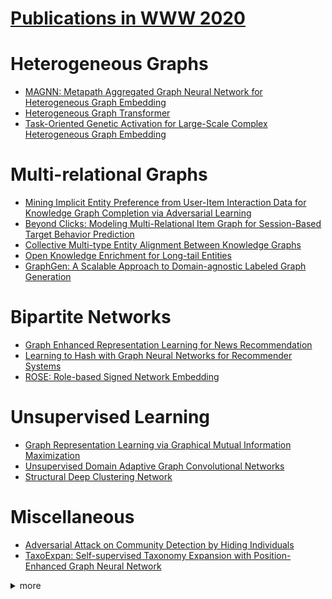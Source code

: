 # [Publications in WWW 2020](https://www2020.citi.sinica.edu.tw/schedule/research_track/)

# Heterogeneous Graphs
- [MAGNN: Metapath Aggregated Graph Neural Network for Heterogeneous Graph Embedding](https://github.com/naganandy/graph-based-deep-learning-literature/blob/master/conference-publications/folders/publications_www20/magnn_www20/README.md)
- [Heterogeneous Graph Transformer](https://github.com/naganandy/graph-based-deep-learning-literature/blob/master/conference-publications/folders/publications_www20/hgt_www20/README.md)
- [Task-Oriented Genetic Activation for Large-Scale Complex Heterogeneous Graph Embedding](https://github.com/naganandy/graph-based-deep-learning-literature/blob/master/conference-publications/folders/publications_www20/germ_www20/README.md)



# Multi-relational Graphs
- [Mining Implicit Entity Preference from User-Item Interaction Data for Knowledge Graph Completion via Adversarial Learning](https://github.com/naganandy/graph-based-deep-learning-literature/blob/master/conference-publications/folders/publications_www20/upgan_www20/README.md)
- [Beyond Clicks: Modeling Multi-Relational Item Graph for Session-Based Target Behavior Prediction](https://github.com/naganandy/graph-based-deep-learning-literature/blob/master/conference-publications/folders/publications_www20/mgnn_www20/README.md)
- [Collective Multi-type Entity Alignment Between Knowledge Graphs](https://github.com/naganandy/graph-based-deep-learning-literature/blob/master/conference-publications/folders/publications_www20/cgmualign_www20/README.md)
- [Open Knowledge Enrichment for Long-tail Entities](https://github.com/naganandy/graph-based-deep-learning-literature/blob/master/conference-publications/folders/publications_www20/okele_www20/README.md)
- [GraphGen: A Scalable Approach to Domain-agnostic Labeled Graph Generation](https://github.com/naganandy/graph-based-deep-learning-literature/blob/master/conference-publications/folders/publications_www20/graphgen_www20/README.md)



# Bipartite Networks
- [Graph Enhanced Representation Learning for News Recommendation](https://github.com/naganandy/graph-based-deep-learning-literature/blob/master/conference-publications/folders/publications_www20/gerl_www20/README.md)
- [Learning to Hash with Graph Neural Networks for Recommender Systems](https://github.com/naganandy/graph-based-deep-learning-literature/blob/master/conference-publications/folders/publications_www20/hashgnn_www20/README.md)
- [ROSE: Role-based Signed Network Embedding](https://github.com/naganandy/graph-based-deep-learning-literature/blob/master/conference-publications/folders/publications_www20/rose_www20/README.md)



# Unsupervised Learning
- [Graph Representation Learning via Graphical Mutual Information Maximization](https://github.com/naganandy/graph-based-deep-learning-literature/blob/master/conference-publications/folders/publications_www20/gmi_www20/README.md)
- [Unsupervised Domain Adaptive Graph Convolutional Networks](https://github.com/naganandy/graph-based-deep-learning-literature/blob/master/conference-publications/folders/publications_www20/udagcn_www20/README.md)
- [Structural Deep Clustering Network](https://github.com/naganandy/graph-based-deep-learning-literature/blob/master/conference-publications/folders/publications_www20/sdcn_www20/README.md)



# Miscellaneous
- [Adversarial Attack on Community Detection by Hiding Individuals](https://github.com/naganandy/graph-based-deep-learning-literature/blob/master/conference-publications/folders/publications_www20/cdattack_www20/README.md)
- [TaxoExpan: Self-supervised Taxonomy Expansion with Position-Enhanced Graph Neural Network](https://github.com/naganandy/graph-based-deep-learning-literature/blob/master/conference-publications/folders/publications_www20/taxoexpan_www20/README.md)



<details> 
<summary> more </summary> 

- Learning the Structure of Auto-Encoding Recommenders
- Traffic Flow Prediction via Spatial Temporal Graph Neural Network
- Towards Fine-grained Flow Forecasting: A Graph Attention Approach for Bike Sharing Systems
- Searching for Embeddings in a Haystack: Link Prediction on Knowledge Graphs with Subgraph Pruning

</details>
